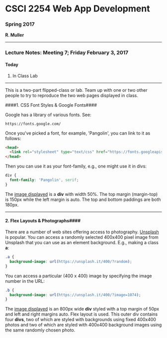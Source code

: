 # CSCI 2254 Web App Development

### Spring 2017

**R. Muller**

------

### Lecture Notes: Meeting 7; Friday February 3, 2017

#### Today

1. In Class Lab 

------

This is a two-part flipped-class or lab. Team up with one or two other people to try to reproduce the two web pages displayed in class.

####1. CSS Font Styles & Google Fonts####

Google has a library of various fonts. See:

```
https://fonts.google.com/
```

Once you've picked a font, for example, 'Pangolin', you can link to it as follows:

```html
<head>
  <link rel="stylesheet" type="text/css" href="https://fonts.googleapis.com/css?family=Pangolin">
</head>
```
Then you can use it as your font-family, e.g., one might use it in divs:

```css
div {
  font-family: 'Pangolin', serif;
}
```

The [image displayed](./one/lab.html) is a **div** with width 50%. The top margin (margin-top) is 150px while the left margin is auto. The top and bottom paddings are both 180px.



---

#### 2. Flex Layouts & Photographs####

There are a number of web sites offering access to photography. [Unsplash](https://unsplash.it/images) is popular. You can access a randomly selected 400x400 pixel image from Unsplash that you can use as an element background. E.g., making a class **a**:

```css
.a {
  background-image: url(https://unsplash.it/400/?random);
}
```

You can access a particular (400 x 400) image by specifying the image number in the URL:

```css
.b {
  background-image: url(https://unsplash.it/400/?image=1074);
}
```

The [image displayed](./two/lab.html) is an 800px wide **div** styled with a top margin of 50px and left and right margins auto. Flex layout is used. This outer div contains four **divs**, two of which are styled with backgrounds using fixed 400x400 photos and two of which are styled with 400x400 background images using the same randomly chosen photo.